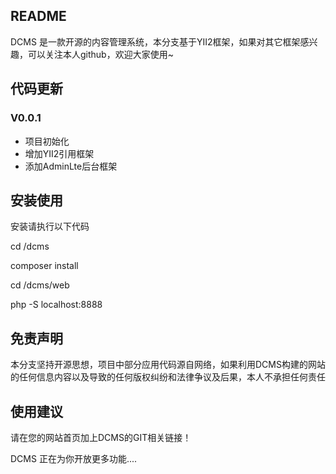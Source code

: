 ## README
DCMS 是一款开源的内容管理系统，本分支基于YII2框架，如果对其它框架感兴趣，可以关注本人github，欢迎大家使用~

## 代码更新
### V0.0.1
* 项目初始化
* 增加YII2引用框架
* 添加AdminLte后台框架


## 安装使用
安装请执行以下代码
 
cd /dcms

composer install

cd /dcms/web

php -S localhost:8888

## 免责声明
 本分支坚持开源思想，项目中部分应用代码源自网络，如果利用DCMS构建的网站的任何信息内容以及导致的任何版权纠纷和法律争议及后果，本人不承担任何责任

## 使用建议
 请在您的网站首页加上DCMS的GIT相关链接！
  
DCMS 正在为你开放更多功能....

